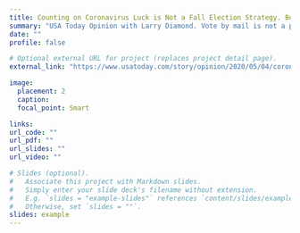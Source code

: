 ```yaml
---
title: Counting on Coronavirus Luck is Not a Fall Election Strategy. Best Bet is Vote by Mail.
summary: "USA Today Opinion with Larry Diamond. Vote by mail is not a partisan plot, it's critical infrastructure to assure a safe election in a pandemic. Now is the time to invest and prepare."
date: ""
profile: false

# Optional external URL for project (replaces project detail page).
external_link: "https://www.usatoday.com/story/opinion/2020/05/04/coronavirus-election-prepare-mail-voting-save-democracy-column/3074702001/"

image:
  placement: 2
  caption: 
  focal_point: Smart

links:
url_code: ""
url_pdf: ""
url_slides: ""
url_video: ""

# Slides (optional).
#   Associate this project with Markdown slides.
#   Simply enter your slide deck's filename without extension.
#   E.g. `slides = "example-slides"` references `content/slides/example-slides.md`.
#   Otherwise, set `slides = ""`.
slides: example
---
```

